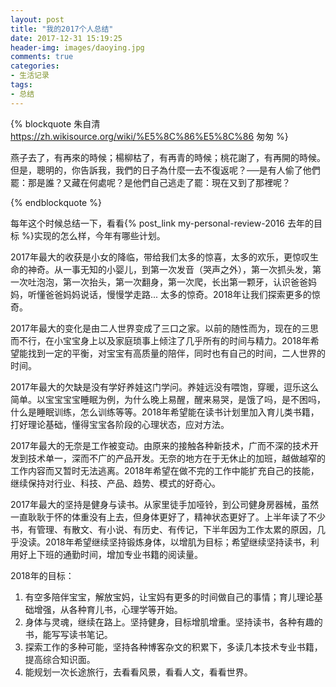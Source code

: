 ```yaml
---
layout: post
title: "我的2017个人总结"
date: 2017-12-31 15:19:25
header-img: images/daoying.jpg
comments: true
categories:
- 生活记录
tags:
- 总结
---
```


{% blockquote 朱自清 https://zh.wikisource.org/wiki/%E5%8C%86%E5%8C%86 匆匆 %}

燕子去了，有再來的時候；楊柳枯了，有再青的時候；桃花謝了，有再開的時候。但是，聰明的，你告訴我，我們的日子為什麼一去不復返呢？──是有人偷了他們罷：那是誰？又藏在何處呢？是他們自己逃走了罷：現在又到了那裡呢？

{% endblockquote %}

每年这个时候总结一下，看看{% post_link my-personal-review-2016 去年的目标 %}实现的怎么样，今年有哪些计划。

2017年最大的收获是小女的降临，带给我们太多的惊喜，太多的欢乐，更惊叹生命的神奇。从一事无知的小婴儿，到第一次发音（哭声之外），第一次抓头发，第一次吐泡泡，第一次抬头，第一次翻身，第一次爬，长出第一颗牙，认识爸爸妈妈，听懂爸爸妈妈说话，慢慢学走路... 太多的惊奇。2018年让我们探索更多的惊奇。

2017年最大的变化是由二人世界变成了三口之家。以前的随性而为，现在的三思而不行，在小宝宝身上以及家庭琐事上倾注了几乎所有的时间与精力。2018年希望能找到一定的平衡，对宝宝有高质量的陪伴，同时也有自己的时间，二人世界的时间。

2017年最大的欠缺是没有学好养娃这门学问。养娃远没有喂饱，穿暖，逗乐这么简单。以宝宝宝宝睡眠为例，为什么晚上易醒，醒来易哭，是饿了吗，是不困吗，什么是睡眠训练，怎么训练等等。2018年希望能在读书计划里加入育儿类书籍，打好理论基础，懂得宝宝各阶段的心理状态，应对方法。

2017年最大的无奈是工作被变动。由原来的接触各种新技术，广而不深的技术开发到技术单一，深而不广的产品开发。无奈的地方在于无休止的加班，越做越窄的工作内容而又暂时无法逃离。2018年希望在做不完的工作中能扩充自己的技能，继续保持对行业、科技、产品、趋势、模式的好奇心。

2017年最大的坚持是健身与读书。从家里徒手加哑铃，到公司健身房器械，虽然一直耿耿于怀的体重没有上去，但身体更好了，精神状态更好了。上半年读了不少书，有管理、有散文、有小说、有历史、有传记，下半年因为工作太累的原因，几乎没读。2018年希望继续坚持锻炼身体，以增肌为目标；希望继续坚持读书，利用好上下班的通勤时间，增加专业书籍的阅读量。

2018年的目标：
1. 有空多陪伴宝宝，解放宝妈，让宝妈有更多的时间做自己的事情；育儿理论基础增强，从各种育儿书，心理学等开始。
2. ‎身体与灵魂，继续在路上。坚持健身，目标增肌增重。坚持读书，各种有趣的书，能写写读书笔记。
3. ‎探索工作的多种可能，坚持各种博客杂文的积累下，多读几本技术专业书籍，提高综合知识面。
4. ‎能规划一次长途旅行，去看看风景，看看人文，看看世界。